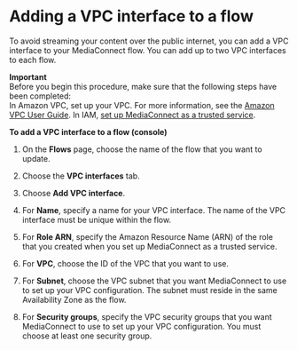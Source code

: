 # Adding a VPC interface to a flow<a name="vpc-interface-add"></a>

To avoid streaming your content over the public internet, you can add a VPC interface to your MediaConnect flow\. You can add up to two VPC interfaces to each flow\.

**Important**  
Before you begin this procedure, make sure that the following steps have been completed:  
In Amazon VPC, set up your VPC\. For more information, see the [Amazon VPC User Guide](https://docs.aws.amazon.com/vpc/latest/userguide/)\.
In IAM, [set up MediaConnect as a trusted service](security-iam-trusted-entity.md)\.

**To add a VPC interface to a flow \(console\)**

1. On the **Flows** page, choose the name of the flow that you want to update\.

1. Choose the **VPC interfaces** tab\.

1. Choose **Add VPC interface**\.

1. For **Name**, specify a name for your VPC interface\. The name of the VPC interface must be unique within the flow\.

1. For **Role ARN**, specify the Amazon Resource Name \(ARN\) of the role that you created when you set up MediaConnect as a trusted service\.

1. For **VPC**, choose the ID of the VPC that you want to use\.

1. For **Subnet**, choose the VPC subnet that you want MediaConnect to use to set up your VPC configuration\. The subnet must reside in the same Availability Zone as the flow\.

1. For **Security groups**, specify the VPC security groups that you want MediaConnect to use to set up your VPC configuration\. You must choose at least one security group\.
